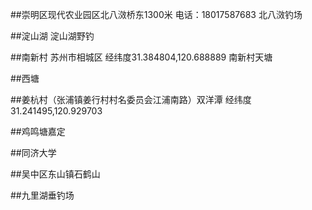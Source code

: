 ##崇明区现代农业园区北八滧桥东1300米 电话：18017587683
北八滧钓场

##淀山湖
淀山湖野钓

##南新村 苏州市相城区 经纬度31.384804,120.688889
南新村天塘

##西塘

##姜杭村（张浦镇姜行村村名委员会江浦南路）双洋潭  经纬度31.241495,120.929703

##鸡鸣塘嘉定

##同济大学



##吴中区东山镇石鹤山



##九里湖垂钓场     